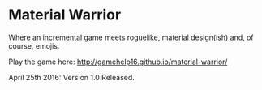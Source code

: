 # Material Warrior
Where an incremental game meets roguelike, material design(ish) and, of course, emojis.

Play the game here: http://gamehelp16.github.io/material-warrior/

April 25th 2016: Version 1.0 Released.